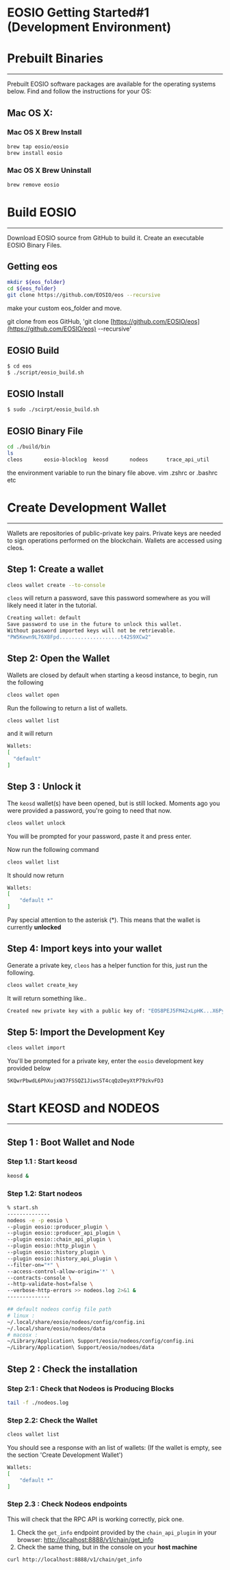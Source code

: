 # EOSIO Getting Started#1 (Development Environment)

# Prebuilt Binaries

---

Prebuilt EOSIO software packages are available for the operating systems below. Find and follow the instructions for your OS:

## Mac OS X:

### Mac OS X Brew Install

```bash
brew tap eosio/eosio
brew install eosio
```

### Mac OS X Brew Uninstall

```bash
brew remove eosio
```

# Build EOSIO

---

Download EOSIO source from GitHub to build it. Create an executable EOSIO Binary Files.

## Getting eos

```bash
mkdir ${eos_folder}
cd ${eos_folder}
git clone https://github.com/EOSIO/eos --recursive
```

make your custom eos_folder and move. 

git clone from eos GitHub, 'git clone [https://github.com/EOSIO/eos](https://github.com/EOSIO/eos) --recursive'

## EOSIO Build

```bash
$ cd eos
$ ./script/eosio_build.sh
```

## EOSIO Install

```bash
$ sudo ./scirpt/eosio_build.sh
```

## EOSIO Binary File

```bash
cd ./build/bin
ls
cleos		eosio-blocklog	keosd		nodeos		trace_api_util
```

the environment variable to run the binary file above. vim .zshrc or .bashrc etc

# Create Development Wallet

---

Wallets are repositories of public-private key pairs. Private keys are needed to sign operations performed on the blockchain. Wallets are accessed using cleos.

## Step 1: Create a wallet

```bash
cleos wallet create --to-console
```

`cleos` will return a password, save this password somewhere as you will likely need it later in the tutorial.

```bash
Creating wallet: default
Save password to use in the future to unlock this wallet.
Without password imported keys will not be retrievable.
"PW5Kewn9L76X8Fpd....................t42S9XCw2"
```

## Step 2: Open the Wallet

Wallets are closed by default when starting a keosd instance, to begin, run the following

```bash
cleos wallet open
```

Run the following to return a list of wallets.

```bash
cleos wallet list
```

and it will return

```bash
Wallets:
[
  "default"
]
```

## Step 3 : Unlock it

The `keosd` wallet(s) have been opened, but is still locked. Moments ago you were provided a password, you're going to need that now.

```bash
cleos wallet unlock
```

You will be prompted for your password, paste it and press enter.

Now run the following command

```bash
cleos wallet list
```

It should now return

```bash
Wallets:
[ 
	"default *"
]
```

Pay special attention to the asterisk (*). This means that the wallet is currently **unlocked**

## Step 4: Import keys into your wallet

Generate a private key, `cleos` has a helper function for this, just run the following.

```bash
cleos wallet create_key
```

It will return something like..

```bash
Created new private key with a public key of: "EOS8PEJ5FM42xLpHK...X6PymQu97KrGDJQY5Y"
```

## Step 5: Import the Development Key

```bash
cleos wallet import
```

You'll be prompted for a private key, enter the `eosio` development key provided below

```bash
5KQwrPbwdL6PhXujxW37FSSQZ1JiwsST4cqQzDeyXtP79zkvFD3
```

# Start KEOSD and NODEOS

---

## Step 1 : Boot Wallet and Node

### Step 1.1 : Start keosd

```bash
keosd &
```

### Step 1.2: Start nodeos

```bash
% start.sh
--------------
nodeos -e -p eosio \
--plugin eosio::producer_plugin \
--plugin eosio::producer_api_plugin \
--plugin eosio::chain_api_plugin \
--plugin eosio::http_plugin \
--plugin eosio::history_plugin \
--plugin eosio::history_api_plugin \
--filter-on="*" \
--access-control-allow-origin='*' \
--contracts-console \
--http-validate-host=false \
--verbose-http-errors >> nodeos.log 2>&1 &
--------------
```

```bash
## default nodeos config file path
# linux : 
~/.local/share/eosio/nodeos/config/config.ini
~/.local/share/eosio/nodeos/data
# macosx :
~/Library/Application\ Support/eosio/nodeos/config/config.ini
~/Library/Application\ Support/eosio/nodoes/data
```

## Step 2 : Check the installation

### Step 2:1 : Check that Nodeos is Producing Blocks

```bash
tail -f ./nodeos.log
```

### Step 2.2: Check the Wallet

```bash
cleos wallet list
```

You should see a response with an list of wallets: (If the wallet is empty, see the section 'Create Development Wallet')

```bash
Wallets:
[
	"default *"
]
```

### Step 2.3 : Check Nodeos endpoints

This will check that the RPC API is working correctly, pick one.

1. Check the `get_info` endpoint provided by the `chain_api_plugin` in your browser: [http://localhost:8888/v1/chain/get_info](http://localhost:8888/v1/chain/get_info)
2. Check the same thing, but in the console on your **host machine**

```bash
curl http://localhost:8888/v1/chain/get_info
```